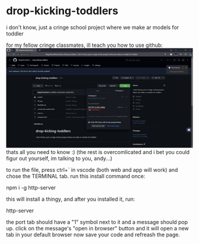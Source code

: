 # drop-kicking-toddlers
i don't know, just a cringe school project where we make ar models for toddler


for my fellow cringe classmates, ill teach you how to use github:
![Alt text](image.png)
thats all you need to know :) (the rest is overcomlicated and i bet you could figur out yourself, im talking to you, andy...)


to run the file, press ctrl+` in vscode (both web and app will work) and chose the TERMINAL tab. run this install command once:

npm i -g http-server

this will install a thingy, and after you installed it, run:

http-server

the port tab should have a "1" symbol next to it and a message should pop up.
click on the message's "open in browser" button and it will open a new tab in your default browser
now save your code and refreash the page.